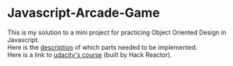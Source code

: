 Javascript-Arcade-Game
===============================

This is my solution to a mini project for practicing Object Oriented Design in Javascript.   
Here is the  [description](https://docs.google.com/document/d/1v01aScPjSWCCWQLIpFqvg3-vXLH2e8_SZQKC8jNO0Dc/pub?embedded=true) of which parts needed to be implemented.  
Here is a link to [udacity's course](https://www.udacity.com/course/object-oriented-javascript--ud015) (built by Hack Reactor).
